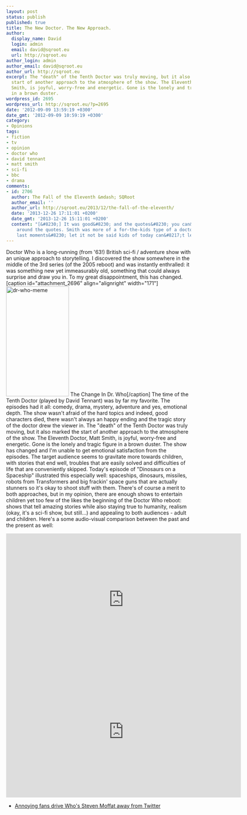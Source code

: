 ```yaml
---
layout: post
status: publish
published: true
title: The New Doctor. The New Approach.
author:
  display_name: David
  login: admin
  email: david@sqroot.eu
  url: http://sqroot.eu
author_login: admin
author_email: david@sqroot.eu
author_url: http://sqroot.eu
excerpt: The "death" of the Tenth Doctor was truly moving, but it also marked the
  start of another approach to the atmosphere of the show. The Eleventh Doctor, Matt
  Smith, is joyful, worry-free and energetic. Gone is the lonely and tragic figure
  in a brown duster.
wordpress_id: 2695
wordpress_url: http://sqroot.eu/?p=2695
date: '2012-09-09 13:59:19 +0300'
date_gmt: '2012-09-09 10:59:19 +0300'
category:
- Opinions
tags:
- fiction
- tv
- opinion
- doctor who
- david tennant
- matt smith
- sci-fi
- bbc
- drama
comments:
- id: 2706
  author: The Fall of the Eleventh &mdash; SQRoot
  author_email: ''
  author_url: http://sqroot.eu/2013/12/the-fall-of-the-eleventh/
  date: '2013-12-26 17:11:01 +0200'
  date_gmt: '2013-12-26 15:11:01 +0200'
  content: "[&#8230;] It was good&#8230; and the quotes&#8230; you can&#8217;t get
    around the quotes. Smith was more of a for-the-kids type of a doctor, but his
    last moments&#8230; let it not be said kids of today can&#8217;t learn [&#8230;]"
---
```

Doctor Who is a long-running (from '63!) British sci-fi / adventure show with an unique approach to storytelling. I discovered the show somewhere in the middle of the 3rd series (of the 2005 reboot) and was instantly enthralled: it was something new yet immeasurably old, something that could always surprise and draw you in. To my great disappointment, this has changed.
[caption id="attachment_2696" align="alignright" width="171"]<a href="http://sqroot.eu/wp-content/uploads/2012/09/vlcsnap-2012-09-09-12h55m35s111.png"><img class="size-medium wp-image-2696" title="Dr Who Meme" src="http://sqroot.eu/wp-content/uploads/2012/09/vlcsnap-2012-09-09-12h55m35s111-171x300.png" alt="dr-who-meme" width="171" height="300" /></a> The Change In Dr. Who[/caption]
The time of the Tenth Doctor (played by David Tennant) was by far my favorite. The episodes had it all: comedy, drama, mystery, adventure and yes, emotional depth. The show wasn't afraid of the hard topics and indeed, good characters died, there wasn't always an happy ending and the tragic story of the doctor drew the viewer in.<a id="more"></a><a id="more-2695"></a>
The "death" of the Tenth Doctor was truly moving, but it also marked the start of another approach to the atmosphere of the show. The Eleventh Doctor, Matt Smith, is joyful, worry-free and energetic. Gone is the lonely and tragic figure in a brown duster.
The show has changed and I'm unable to get emotional satisfaction from the episodes. The target audience seems to gravitate more towards children, with stories that end well, troubles that are easily solved and difficulties of life that are conveniently skipped. Today's episode of "Dinosaurs on a Spaceship" illustrated this especially well: spaceships, dinosaurs, missiles, robots from Transformers and big frackin' space guns that are actually stunners so it's okay to shoot stuff with them.
There's of course a merit to both approaches, but in my opinion, there are enough shows to entertain children yet too few of the likes the beginning of the Doctor Who reboot: shows that tell amazing stories while also staying true to humanity, realism (okay, it's a sci-fi show, but still...) and appealing to both audiences - adult and children.
Here's a some audio-visual comparison between the past and the present as well:
<iframe src="http://www.youtube.com/embed/z8Yssg1FBYg?rel=0" frameborder="0" width="640" height="360"></iframe><br />
<iframe src="http://www.youtube.com/embed/Oo2RKAHu-kI?rel=0" frameborder="0" width="640" height="360"></iframe>
<ul>
<li><a href="http://blastr.com/2012/09/annoying-fans-drive-whos.php">Annoying fans drive Who's Steven Moffat away from Twitter</a></li>
</ul>
